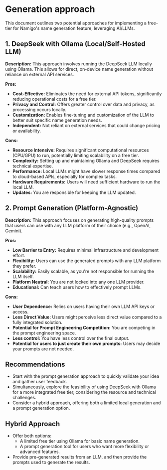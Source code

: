 # Generation approach

This document outlines two potential approaches for implementing a free-tier for Namigo's name generation feature, leveraging AI/LLMs.

## 1. DeepSeek with Ollama (Local/Self-Hosted LLM)

**Description:** This approach involves running the DeepSeek LLM locally using Ollama. This allows for direct, on-device name generation without reliance on external API services.

**Pros:**

* **Cost-Effective:** Eliminates the need for external API tokens, significantly reducing operational costs for a free tier.
* **Privacy and Control:** Offers greater control over data and privacy, as processing occurs locally.
* **Customization:** Enables fine-tuning and customization of the LLM to better suit specific name generation needs.
* **Independent:** Not reliant on external services that could change pricing or availability.

**Cons:**

* **Resource Intensive:** Requires significant computational resources (CPU/GPU) to run, potentially limiting scalability on a free tier.
* **Complexity:** Setting up and maintaining Ollama and DeepSeek requires technical expertise.
* **Performance:** Local LLMs might have slower response times compared to cloud-based APIs, especially for complex tasks.
* **Hardware Requirements:** Users will need sufficient hardware to run the local LLM.
* **Updates:** You are responsible for keeping the LLM updated.

## 2. Prompt Generation (Platform-Agnostic)

**Description:** This approach focuses on generating high-quality prompts that users can use with any LLM platform of their choice (e.g., OpenAI, Gemini).

**Pros:**

* **Low Barrier to Entry:** Requires minimal infrastructure and development effort.
* **Flexibility:** Users can use the generated prompts with any LLM platform they prefer.
* **Scalability:** Easily scalable, as you're not responsible for running the LLM itself.
* **Platform Neutral:** You are not locked into any one LLM provider.
* **Educational:** Can teach users how to effectively prompt LLMs.

**Cons:**

* **User Dependence:** Relies on users having their own LLM API keys or access.
* **Less Direct Value:** Users might perceive less direct value compared to a fully integrated solution.
* **Potential for Prompt Engineering Competition:** You are competing in the prompt engineering space.
* **Less control:** You have less control over the final output.
* **Potential for users to just create their own prompts:** Users may decide your prompts are not needed.

## Recommendations

* Start with the prompt generation approach to quickly validate your idea and gather user feedback.
* Simultaneously, explore the feasibility of using DeepSeek with Ollama for a more integrated free tier, considering the resource and technical challenges.
* Consider a hybrid approach, offering both a limited local generation and a prompt generation option.

## Hybrid Approach

* Offer both options:
    * A limited free tier using Ollama for basic name generation.
    * A prompt generation tool for users who want more flexibility or advanced features.
* Provide pre-generated results from an LLM, and then provide the prompts used to generate the results.
